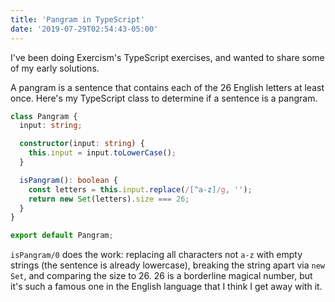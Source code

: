 ```yaml
---
title: 'Pangram in TypeScript'
date: '2019-07-29T02:54:43-05:00'
---
```


I've been doing Exercism's TypeScript exercises, and wanted to share some of my
early solutions.

A pangram is a sentence that contains each of the 26 English letters at least
once. Here's my TypeScript class to determine if a sentence is a pangram.


```typescript
class Pangram {
  input: string;

  constructor(input: string) {
    this.input = input.toLowerCase();
  }

  isPangram(): boolean {
    const letters = this.input.replace(/[^a-z]/g, '');
    return new Set(letters).size === 26;
  }
}

export default Pangram;
```

`isPangram/0` does the work: replacing all characters not `a-z` with empty
strings (the sentence is already lowercase), breaking the string apart via
`new Set`, and comparing the size to 26. 26 is a borderline magical number, but it's
such a famous one in the English language that I think I get away with it.
